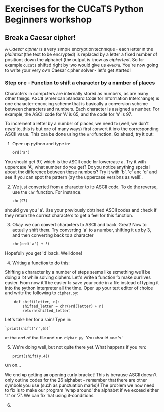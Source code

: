 # Exercises for the CUCaTS Python Beginners workshop

## Break a Caesar cipher!

A *Caesar cipher* is a very simple encryption technique - each letter in the *plaintext* (the text to be encrypted) is replaced by a letter a fixed number of positions down the alphabet (the output is know as *ciphertext*. So for example `cucats` shifted right by two would give us `ewecvu`. You're now going to write your very own Caesar cipher solver - let's get started!

### Step one - Function to shift a character by a number of places

Characters in computers are internally stored as numbers, as are many other things. ASCII (American Standard Code for Information Interchange) is one character-encoding scheme that is basically a conversion scheme between characters and numbers. Each character is assigned a number. For example, the ASCII code for 'A' is 65, and the code for 'a' is 97.

To increment a letter by a number of places, we need to (well, we don't *need* to, this is but one of many ways) first convert it into the corresponding ASCII value. This can be done using the `ord` function. Go ahead, try it out:

1. Open up python and type in:

	`ord('a')`

You should get 97, which is the ASCII code for lowercase a. Try it with uppercase 'A', what number do you get? Do you notice anything special about the difference between these numbers? Try it with 'b', 'c' and 'd' and see if you can spot the pattern (try the uppercase versions as well!).

2. We just converted from a character to its ASCII code. To do the reverse, use the `chr` function. For instance,
	
	`chr(97)`

should give you 'a'. Use your previously obtained ASCII codes and check if they return the correct characters to get a feel for this function.

3. Okay, we can convert characters to ASCII and back. Great! Now to actually shift them. Try converting 'a' to a number, shifting it up by 3, and then converting back to a character:

	`chr(ord('a') + 3)`

Hopefully you get 'd' back. Well done!

4. Writing a function to do this:

Shifting a character by a number of steps seems like something we'll be doing a lot while solving ciphers. Let's write a function fo make our lives easier. From now it'll be easier to save your code in a file instead of typing it into the python interpreter all the time. Open up your text editor of choice and write the following to `cipher.py`:
```
	def shift(letter, n):
		shifted_letter = chr(ord(letter) + n)
		return(shifted_letter)
```
Let's take her for a spin! Type in:
	
    `print(shift('r',6))`

at the end of the file and run `cipher.py`. You should see 'x'.

5. We're doing well, but not quite there yet. What happens if you run:

	`print(shift(y,4))`

Uh oh...

We end up getting an opening curly bracket! This is because ASCII doesn't only outline codes for the 26 alphabet - remember that there are other symbols you use (such as punctuation marks)! The problem we now need to fix is to make our program 'wrap around' the alphabet if we exceed either 'z' or 'Z'. We can fix that using if-conditions.

6.
